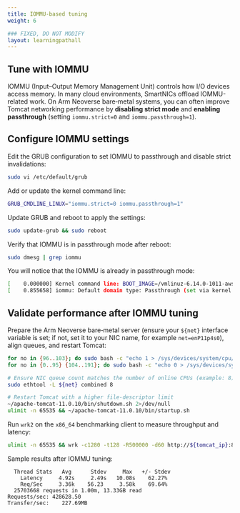 ```yaml
---
title: IOMMU-based tuning
weight: 6

### FIXED, DO NOT MODIFY
layout: learningpathall
---
```


## Tune with IOMMU

IOMMU (Input–Output Memory Management Unit) controls how I/O devices access memory. In many cloud environments, SmartNICs offload IOMMU-related work. On Arm Neoverse bare‑metal systems, you can often improve Tomcat networking performance by **disabling strict mode** and **enabling passthrough** (setting `iommu.strict=0` and `iommu.passthrough=1`).

## Configure IOMMU settings

Edit the GRUB configuration to set IOMMU to passthrough and disable strict invalidations:

```bash
sudo vi /etc/default/grub
```
Add or update the kernel command line:
```bash
GRUB_CMDLINE_LINUX="iommu.strict=0 iommu.passthrough=1"
```

Update GRUB and reboot to apply the settings:

```bash
sudo update-grub && sudo reboot
```

Verify that IOMMU is in passthrough mode after reboot:

```bash
sudo dmesg | grep iommu
```

You will notice that the IOMMU is already in passthrough mode:
```bash
[    0.000000] Kernel command line: BOOT_IMAGE=/vmlinuz-6.14.0-1011-aws root=PARTUUID=1c3f3c20-db6b-497c-8727-f6702f73a5b2 ro iommu.strict=0 iommu.passthrough=1 console=tty1 console=ttyS0 nvme_core.io_timeout=4294967295 panic=-1
[    0.855658] iommu: Default domain type: Passthrough (set via kernel command line)
```

## Validate performance after IOMMU tuning

Prepare the Arm Neoverse bare‑metal server (ensure your `${net}` interface variable is set; if not, set it to your NIC name, for example `net=enP11p4s0`), align queues, and restart Tomcat:

```bash
for no in {96..103}; do sudo bash -c "echo 1 > /sys/devices/system/cpu/cpu${no}/online"; done
for no in {0..95} {104..191}; do sudo bash -c "echo 0 > /sys/devices/system/cpu/cpu${no}/online"; done

# Ensure NIC queue count matches the number of online CPUs (example: 8)
sudo ethtool -L ${net} combined 8

# Restart Tomcat with a higher file‑descriptor limit
~/apache-tomcat-11.0.10/bin/shutdown.sh 2>/dev/null
ulimit -n 65535 && ~/apache-tomcat-11.0.10/bin/startup.sh
```

Run `wrk2` on the `x86_64` benchmarking client to measure throughput and latency:

```bash
ulimit -n 65535 && wrk -c1280 -t128 -R500000 -d60 http://${tomcat_ip}:8080/examples/servlets/servlet/HelloWorldExample
```

Sample results after IOMMU tuning:

```output
  Thread Stats   Avg      Stdev     Max   +/- Stdev
    Latency     4.92s     2.49s   10.08s    62.27%
    Req/Sec     3.36k    56.23     3.58k    69.64%
  25703668 requests in 1.00m, 13.33GB read
Requests/sec: 428628.50
Transfer/sec:    227.69MB
```
